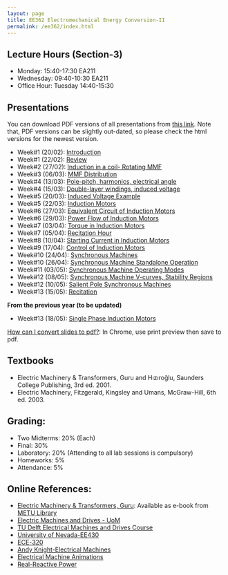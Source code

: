 ```yaml
---
layout: page
title: EE362 Electromechanical Energy Conversion-II
permalink: /ee362/index.html
---
```


## Lecture Hours (Section-3)
- Monday: 15:40-17:30 EA211
- Wednesday: 09:40-10:30 EA211
- Office Hour: Tuesday 14:40-15:30

## Presentations

You can download PDF versions of all presentations from [this link](https://www.dropbox.com/s/27owgopll991p83/ee362_presentations.zip?dl=1). Note that, PDF versions can be slightly out-dated, so please check the html versions for the newest version.

- Week#1 (20/02): [Introduction](/presentations/ee362_intro.html)
- Week#1 (22/02): [Review](/presentations/ee362_review.html)
- Week#2 (27/02): [Induction in a coil- Rotating MMF](/presentations/ee362_induction.html)
- Week#3 (06/03): [MMF Distribution](/presentations/ee362_mmf_distribution.html)
- Week#4 (13/03): [Pole-pitch, harmonics, electrical angle](/presentations/ee362_winding_factors.html)
- Week#4 (15/03): [Double-layer windings, induced voltage](/presentations/ee362_double_layer.html)
- Week#5 (20/03): [Induced Voltage Example](/presentations/ee362_mmf_exercise.html)
- Week#5 (22/03): [Induction Motors](/presentations/ee362_induction_motors.html)
- Week#6 (27/03): [Equivalent Circuit of Induction Motors](/presentations/ee362_induction_motor_equivalent_circuit.html)
- Week#6 (29/03): [Power Flow of Induction Motors](/presentations/ee362_induction_motor_power_torque.html)
- Week#7 (03/04): [Torque in Induction Motors](/presentations/ee362_induction_motor_torque_curve.html)
- Week#7 (05/04): [Recitation Hour](/presentations/ee362_recitation.html)
- Week#8 (10/04): [Starting Current in Induction Motors](/presentations/ee362_induction_motor_starting_current.html)
- Week#9 (17/04): [Control of Induction Motors](/presentations/ee362_induction_motor_control.html)
- Week#10 (24/04): [Synchronous Machines](/presentations/ee362_synchronous_motors.html)
- Week#10 (26/04): [Synchronous Machine Standalone Operation](/presentations/ee362_synchronous_equivalent.html)
- Week#11 (03/05): [Synchronous Machine Operating Modes](/presentations/ee362_synchronous_parallel_power.html)
- Week#12 (08/05): [Synchronous Machine V-curves, Stability Regions](/presentations/ee362_synchronous_v_curves.html)
- Week#12 (10/05): [Salient Pole Synchronous Machines](/presentations/ee362_power_salient.html)
- Week#13 (15/05): [Recitation](/presentations/ee362_recitation2.html)

**From the previous year (to be updated)**


- Week#13 (18/05): [Single Phase Induction Motors](/presentations/ee362_single_phase_induction.html)


<!---
- Week#13 (11/05): [Synchronous Machine Exercises](/presentations/ee362_synch_problems.html)

-->

[How can I convert slides to pdf?](https://github.com/gnab/remark/issues/50): In Chrome, use print preview then save to pdf.


## Textbooks
- Electric Machinery & Transformers, Guru and Hızıroğlu, Saunders College Publishing, 3rd ed. 2001.
- Electric Machinery, Fitzgerald, Kingsley and Umans, McGraw-Hill, 6th ed. 2003.

## Grading:

- Two Midterms: 20% (Each)
- Final: 30%
- Laboratory: 20% (Attending to all lab sessions is compulsory)
- Homeworks: 5%
- Attendance: 5%

## Online References:
- [Electric Machinery & Transformers, Guru](http://library.metu.edu.tr/search~S4?/aguru/aguru/1,20,35,B/l856~b1417325&FF=aguru+bhag+s&4,,4,1,0/indexsort=-): Available as e-book from [METU Library](http://library.metu.edu.tr/search~S4?/aguru/aguru/1%2C20%2C35%2CB/frameset&FF=aguru+bhag+s&4%2C%2C4/indexsort=-)
- [Electric Machines and Drives - UoM](http://cusp.umn.edu/electric_drives.php)
- [TU Delft Electrical Machines and Drives Course](http://ocw.tudelft.nl/courses/master-electrical-engineering/electrical-machines-and-drives/lectures/)
- [University of Nevada-EE430](http://www.egr.unlv.edu/~eebag/teaching.html)
- [ECE-320](http://www.egr.msu.edu/~fzpeng/ECE320/)
- [Andy Knight-Electrical Machines](http://people.ucalgary.ca/~aknigh/electrical_machines/fundamentals/f_ac.html)
- [Electrical Machine Animations](http://www.ece.umn.edu/users/riaz/animations/listanimations.html)
- [Real-Reactive Power](https://docs.google.com/spreadsheets/d/1UWq0nwKNa3m12aX-A91ea0HT4p0vRpfnZPuwFDwHvIQ/edit?usp=sharing)
